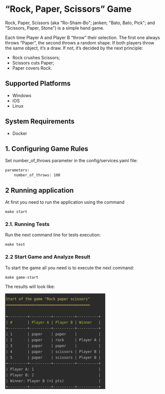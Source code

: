 # “Rock, Paper, Scissors” Game
Rock, Paper, Scissors (aka "Ro-Sham-Bo"; janken; "Bato, Bato, Pick"; and "Scissors, Paper, Stone") is a simple hand game.

Each time Player A and Player B “throw” their selection. The first one always throws “Paper”, the second throws a random shape. If both players throw the same object, it’s a draw. If not, it’s decided by the next principle:
- Rock crushes Scissors;
- Scissors cuts Paper;
- Paper covers Rock.

## Supported Platforms

* Windows
* iOS
* Linux

## System Requirements
* Docker

## 1. Configuring Game Rules
Set number_of_throws parameter in the config/services.yaml file:
```
parameters:
    number_of_throws: 100
```

## 2 Running application

At first you need to run the application using the command
```
make start
```

### 2.1. Running Tests

Run the next command line for tests execution:
```
make test
```

### 2.2 Start Game and Analyze Result

To start the game all you need is to execute the next command:
```
make game-start
```

The results will look like:

![Test Image 1](docs/result_example.png)